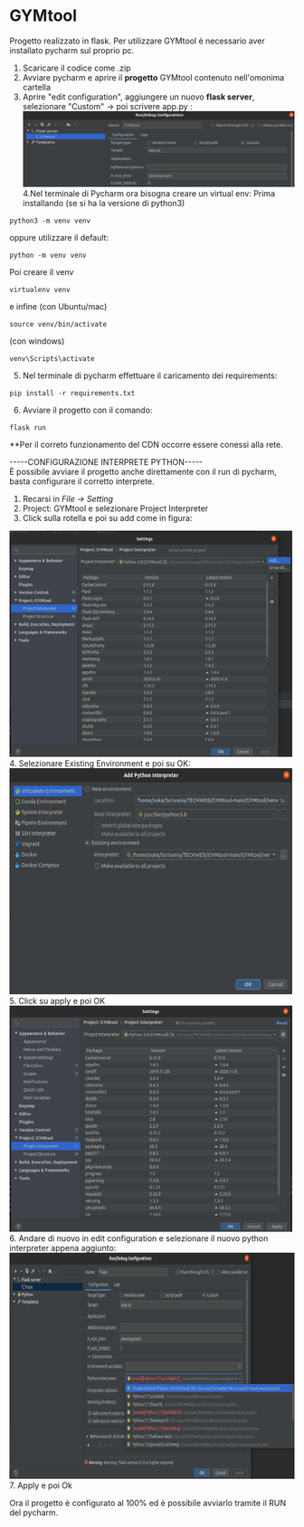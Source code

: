 # GYMtool
Progetto realizzato in flask.
Per utilizzare GYMtool è necessario aver installato pycharm sul proprio pc.
1. Scaricare il codice come .zip 
2. Avviare pycharm e aprire il **progetto** GYMtool contenuto nell'omonima cartella
3. Aprire "edit configuration", aggiungere un nuovo **flask server**, selezionare "Custom" -> poi scrivere app.py :
![alt text](https://github.com/sergiosolmonte/GYMtool/blob/main/custom.png?raw=true)
4.Nel terminale di Pycharm ora bisogna creare un virtual env:
Prima installando (se si ha la versione di python3)
```
python3 -m venv venv
```
oppure utilizzare il default:
```
python -m venv venv
```
Poi creare il venv
```
virtualenv venv
```
e infine 
(con Ubuntu/mac)
```
source venv/bin/activate
```
(con windows)
```
venv\Scripts\activate
```
5. Nel terminale di pycharm effettuare il caricamento dei requirements:
```
pip install -r requirements.txt
```
6. Avviare il progetto con il comando:
```
flask run
```

**Per il correto funzionamento del CDN occorre essere conessi alla rete.


-----CONFIGURAZIONE INTERPRETE PYTHON----- <br>
È possibile avviare il progetto anche direttamente con il run di pycharm, basta configurare il corretto interprete.
1. Recarsi in *File -> Setting* 
2. Project: GYMtool e selezionare Project Interpreter
3. Click sulla rotella e poi su add come in figura: 
<img src="https://github.com/sergiosolmonte/GYMtool/blob/main/add.png?raw=true" width="500" height="400"/>
4. Selezionare Existing Environment e poi su OK:
<img src="https://github.com/sergiosolmonte/GYMtool/blob/main/existing.png?raw=true" width="500" height="400"/>
5. Click su apply e poi OK
<img src="https://github.com/sergiosolmonte/GYMtool/blob/main/apply.png?raw=true" width="500" height="400"/>
6. Andare di nuovo in edit configuration e selezionare il nuovo python interpreter appena aggiunto:
<img src="https://github.com/sergiosolmonte/GYMtool/blob/main/new_interpreter.png?raw=true" width="600" height="400"/>
7. Apply e poi Ok

Ora il progetto è configurato al 100% ed è possibile avviarlo tramite il RUN del pycharm.
